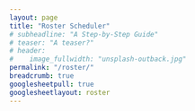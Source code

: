 ```yaml
---
layout: page
title: "Roster Scheduler"
# subheadline: "A Step-by-Step Guide"
# teaser: "A teaser?"
# header:
#    image_fullwidth: "unsplash-outback.jpg"
permalink: "/roster/"
breadcrumb: true
googlesheetpull: true
googlesheetlayout: roster
---
```


<div class="google-sheet-layout"></div>
